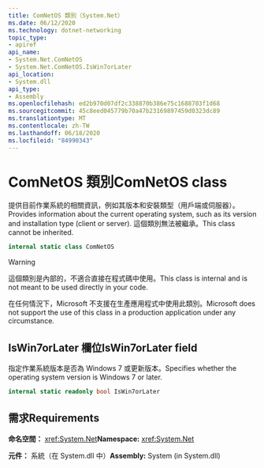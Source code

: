 ```yaml
---
title: ComNetOS 類別（System.Net）
ms.date: 06/12/2020
ms.technology: dotnet-networking
topic_type:
- apiref
api_name:
- System.Net.ComNetOS
- System.Net.ComNetOS.IsWin7orLater
api_location:
- System.dll
api_type:
- Assembly
ms.openlocfilehash: ed2b970d07df2c338870b386e75c1688703f1d68
ms.sourcegitcommit: 45c8eed045779b70a47b23169897459d0323dc89
ms.translationtype: MT
ms.contentlocale: zh-TW
ms.lasthandoff: 06/18/2020
ms.locfileid: "84990343"
---
```

# <a name="comnetos-class"></a><span data-ttu-id="29fa7-102">ComNetOS 類別</span><span class="sxs-lookup"><span data-stu-id="29fa7-102">ComNetOS class</span></span>

<span data-ttu-id="29fa7-103">提供目前作業系統的相關資訊，例如其版本和安裝類型（用戶端或伺服器）。</span><span class="sxs-lookup"><span data-stu-id="29fa7-103">Provides information about the current operating system, such as its version and installation type (client or server).</span></span> <span data-ttu-id="29fa7-104">這個類別無法被繼承。</span><span class="sxs-lookup"><span data-stu-id="29fa7-104">This class cannot be inherited.</span></span>
  
```csharp  
internal static class ComNetOS
```

> [!WARNING]
> <span data-ttu-id="29fa7-105">這個類別是內部的，不適合直接在程式碼中使用。</span><span class="sxs-lookup"><span data-stu-id="29fa7-105">This class is internal and is not meant to be used directly in your code.</span></span>
>
> <span data-ttu-id="29fa7-106">在任何情況下，Microsoft 不支援在生產應用程式中使用此類別。</span><span class="sxs-lookup"><span data-stu-id="29fa7-106">Microsoft does not support the use of this class in a production application under any circumstance.</span></span>

## <a name="iswin7orlater-field"></a><span data-ttu-id="29fa7-107">IsWin7orLater 欄位</span><span class="sxs-lookup"><span data-stu-id="29fa7-107">IsWin7orLater field</span></span>

<span data-ttu-id="29fa7-108">指定作業系統版本是否為 Windows 7 或更新版本。</span><span class="sxs-lookup"><span data-stu-id="29fa7-108">Specifies whether the operating system version is Windows 7 or later.</span></span>

```csharp
internal static readonly bool IsWin7orLater
```

## <a name="requirements"></a><span data-ttu-id="29fa7-109">需求</span><span class="sxs-lookup"><span data-stu-id="29fa7-109">Requirements</span></span>

<span data-ttu-id="29fa7-110">**命名空間：** <xref:System.Net></span><span class="sxs-lookup"><span data-stu-id="29fa7-110">**Namespace:** <xref:System.Net></span></span>

<span data-ttu-id="29fa7-111">**元件：** 系統（在 System.dll 中）</span><span class="sxs-lookup"><span data-stu-id="29fa7-111">**Assembly:** System (in System.dll)</span></span>
